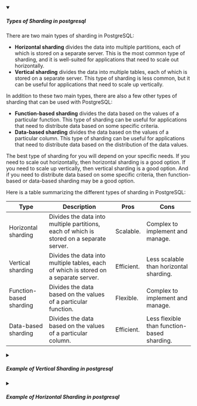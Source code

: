 <!-- https://brandfolder.com/workbench/extract-text-from-image -->
<!-- ![for root](/img/interviews/angular/forroot.png) -->

<details open>
<summary><h5>Types of Sharding in postgresql</h5></summary>

There are two main types of sharding in PostgreSQL:

* **Horizontal sharding** divides the data into multiple partitions, each of which is stored on a separate server. This is the most common type of sharding, and it is well-suited for applications that need to scale out horizontally.
* **Vertical sharding** divides the data into multiple tables, each of which is stored on a separate server. This type of sharding is less common, but it can be useful for applications that need to scale up vertically.

In addition to these two main types, there are also a few other types of sharding that can be used with PostgreSQL:

* **Function-based sharding** divides the data based on the values of a particular function. This type of sharding can be useful for applications that need to distribute data based on some specific criteria.
* **Data-based sharding** divides the data based on the values of a particular column. This type of sharding can be useful for applications that need to distribute data based on the distribution of the data values.

The best type of sharding for you will depend on your specific needs. If you need to scale out horizontally, then horizontal sharding is a good option. If you need to scale up vertically, then vertical sharding is a good option. And if you need to distribute data based on some specific criteria, then function-based or data-based sharding may be a good option.

Here is a table summarizing the different types of sharding in PostgreSQL:

| Type | Description | Pros | Cons |
|---|---|---|---|
| Horizontal sharding | Divides the data into multiple partitions, each of which is stored on a separate server. | Scalable. | Complex to implement and manage. |
| Vertical sharding | Divides the data into multiple tables, each of which is stored on a separate server. | Efficient. | Less scalable than horizontal sharding. |
| Function-based sharding | Divides the data based on the values of a particular function. | Flexible. | Complex to implement and manage. |
| Data-based sharding | Divides the data based on the values of a particular column. | Efficient. | Less flexible than function-based sharding. |

</details>

<details>
<summary><h5>Example of Vertical Sharding in postgresql</h5></summary>

- Suppose you have a table called `customers` with the following schema and data:

```sql
CREATE TABLE customers (
  id SERIAL PRIMARY KEY,
  name VARCHAR(50) NOT NULL,
  email VARCHAR(50) NOT NULL,
  phone VARCHAR(20) NOT NULL,
  address VARCHAR(100) NOT NULL
);

INSERT INTO customers (name, email, phone, address) VALUES
('Alice', 'alice@example.com', '123-456-7890', '123 Main Street'),
('Bob', 'bob@example.com', '234-567-8901', '456 Second Avenue'),
('Charlie', 'charlie@example.com', '345-678-9012', '789 Third Boulevard'),
('David', 'david@example.com', '456-789-0123', '012 Fourth Circle');
```

- You can vertically shard this table into two smaller tables, one with the `id`, `name`, and `email` columns, and another with the `id`, `phone`, and `address` columns. You can use foreign data wrappers (FDWs) to create foreign tables on different servers that point to the shards. For example:

```sql
-- On server 1
-- Load the postgres_fdw extension
CREATE EXTENSION postgres_fdw;

-- Create a foreign server object named shard1 that represents an external PostgreSQL server
-- Specify the host name and database name of the external server as options
CREATE SERVER shard1 FOREIGN DATA WRAPPER postgres_fdw OPTIONS (host 'server1', dbname 'shard1_db');

-- Create a user mapping for the current user that specifies the remote user name and password to use when connecting to shard1
CREATE USER MAPPING FOR current_user SERVER shard1 OPTIONS (user 'shard1_user', password 'shard1_pass');


CREATE TABLE customers_1 (
  id SERIAL PRIMARY KEY,
  name VARCHAR(50) NOT NULL,
  email VARCHAR(50) NOT NULL
);

INSERT INTO customers_1 (id, name, email) SELECT id, name, email FROM customers;

-- On server 2
CREATE EXTENSION postgres_fdw;
CREATE SERVER shard2 FOREIGN DATA WRAPPER postgres_fdw OPTIONS (host 'server2', dbname 'shard2_db');
CREATE USER MAPPING FOR current_user SERVER shard2 OPTIONS (user 'shard2_user', password 'shard2_pass');

CREATE TABLE customers_2 (
  id INT PRIMARY KEY,
  phone VARCHAR(20) NOT NULL,
  address VARCHAR(100) NOT NULL
);

INSERT INTO customers_2 (id, phone, address) SELECT id, phone, address FROM customers;

-- On the original server
DROP TABLE customers;
CREATE FOREIGN TABLE customers_1 (
  id INT PRIMARY KEY,
  name VARCHAR(50) NOT NULL,
  email VARCHAR(50) NOT NULL
) SERVER shard1;

CREATE FOREIGN TABLE customers_2 (
  id INT PRIMARY KEY,
  phone VARCHAR(20) NOT NULL,
  address VARCHAR(100) NOT NULL
) SERVER shard2;
```

- Now you have vertically sharded your `customers` table into two foreign tables on different servers. You can query them separately or join them using the `id` column.

</details>

<details>
<summary><h5>Example of Horizontal Sharding in postgresql</h5></summary>

Hello, this is Bing. I'm happy to help you with your query. 😊

According to the search results, an example of horizontal sharding in PostgreSQL could be:

- Suppose you have a table called `orders` with the following schema and data:

```sql
CREATE TABLE orders (
  id SERIAL PRIMARY KEY,
  customer_id INT NOT NULL,
  product_id INT NOT NULL,
  quantity INT NOT NULL,
  order_date DATE NOT NULL
);

INSERT INTO orders (customer_id, product_id, quantity, order_date) VALUES
(1, 10, 2, '2021-01-01'),
(2, 20, 1, '2021-01-02'),
(3, 30, 3, '2021-01-03'),
(4, 40, 4, '2021-01-04'),
(5, 50, 5, '2021-01-05');
```

- You can horizontally shard this table into smaller tables based on the order_date column. For example, ***you can create one table for each month*** of the year and use range partitioning to distribute the rows. You can use foreign data wrappers (FDWs) to create foreign tables on different servers that point to the shards. For example:

```sql
-- On the original server
CREATE EXTENSION postgres_fdw;

-- Create foreign server objects for each shard server
CREATE SERVER shard1 FOREIGN DATA WRAPPER postgres_fdw OPTIONS (host 'server1', dbname 'shard1_db');
CREATE SERVER shard2 FOREIGN DATA WRAPPER postgres_fdw OPTIONS (host 'server2', dbname 'shard2_db');
-- and so on for other servers

-- Create user mappings for each shard server
CREATE USER MAPPING FOR current_user SERVER shard1 OPTIONS (user 'shard1_user', password 'shard1_pass');
CREATE USER MAPPING FOR current_user SERVER shard2 OPTIONS (user 'shard2_user', password 'shard2_pass');
-- and so on for other servers

-- Create a parent table for partitioning
CREATE TABLE orders (
  id SERIAL PRIMARY KEY,
  customer_id INT NOT NULL,
  product_id INT NOT NULL,
  quantity INT NOT NULL,
  order_date DATE NOT NULL
) PARTITION BY RANGE (order_date);

-- Create foreign tables as partitions on different servers
CREATE FOREIGN TABLE orders_202101 (
  id INT PRIMARY KEY,
  customer_id INT NOT NULL,
  product_id INT NOT NULL,
  quantity INT NOT NULL,
  order_date DATE NOT NULL
) SERVER shard1 PARTITION OF orders FOR VALUES FROM ('2021-01-01') TO ('2021-02-01');

CREATE FOREIGN TABLE orders_202102 (
  id INT PRIMARY KEY,
  customer_id INT NOT NULL,
  product_id INT NOT NULL,
  quantity INT NOT NULL,
  order_date DATE NOT NULL
) SERVER shard2 PARTITION OF orders FOR VALUES FROM ('2021-02-01') TO ('2021-03-01');

-- and so on for other partitions

-- On each shard server
CREATE TABLE orders_202101 (
  id SERIAL PRIMARY KEY,
  customer_id INT NOT NULL,
  product_id INT NOT NULL,
  quantity INT NOT NULL,
  order_date DATE NOT NULL CHECK (order_date >= '2021-01-01' AND order_date < '2021-02-01')
);

CREATE TABLE orders_202102 (
  id SERIAL PRIMARY KEY,
  customer_id INT NOT NULL,
  product_id INT NOT NULL,
  quantity INT NOT NULL,
  order_date DATE NOT NULL CHECK (order_date >= '2021-02-01' AND order_date < '2021-03-01')
);

-- and so on for other tables

-- Insert data into the partitions
INSERT INTO orders_202101 (customer_id, product_id, quantity, order_date) VALUES
(1, 10, 2, '2021-01-01'),
(2, 20, 1, '2021-01-02'),
(3, 30, 3, '2021-01-03'),
(4, 40, 4, '2021-01-04'),
(5, 50, 5, '2021-01-05');
```

- Now you have horizontally sharded your `orders` table into smaller tables on different servers. You can query them separately or through the parent table.
- The `orders` table is a parent table that does not store any data itself, but only acts as a proxy for the partitions. When you insert data into the `orders` table, PostgreSQL will automatically route the insert to the correct partition based on the `order_date` value.

</details>